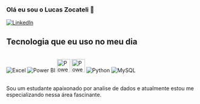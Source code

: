 ### Olá eu sou o Lucas Zocateli 👋

[![Linkedln](https://img.shields.io/badge/LinkedIn-0077B5?style=for-the-badge&logo=linkedin&logoColor=white)](https://www.linkedin.com/in/lucas-zocateli-0b11a9199/)




## Tecnologia que eu uso no meu dia

<div style="display: inline_block"><br/>
    <img aling= "center" alt="Excel"src="https://img.shields.io/badge/Microsoft_Excel-217346?style=for-the-badge&logo=microsoft-excel&logoColor=white"/>
    <img aling= "center" alt="Power BI" src="https://img.shields.io/badge/PowerBI-F2C811?style=for-the-badge&logo=Power%20BI&logoColor=white"  />
    <img aling= "center" alt="Power apps" src="https://github.com/microsoft/PowerBI-Icons/blob/main/PNG/Power-Apps-Colored.png?raw=true" width="35" height="35" />
    <img aling= "center" alt="Power automate" src="https://github.com/microsoft/PowerBI-Icons/blob/main/PNG/Power-Automate-Colored.png?raw=true" width="35" height="35" />
    <img aling= "center" alt="Python"src="https://img.shields.io/badge/Python-14354C?style=for-the-badge&logo=python&logoColor=white" />
    <img aling= "center" alt="MySQL"src="https://img.shields.io/badge/MySQL-005C84?style=for-the-badge&logo=mysql&logoColor=white" />
</div><br/>

Sou um estudante apaixonado por analise de dados e atualmente estou me especializando nessa área fascinante.

